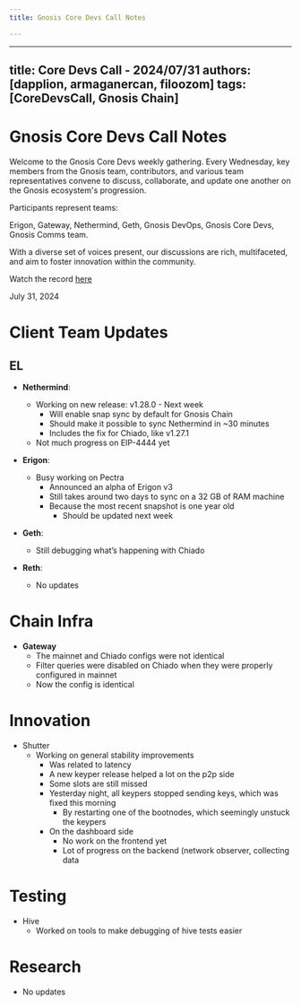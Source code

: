 ```yaml
---
title: Gnosis Core Devs Call Notes

---
```


---
title: Core Devs Call - 2024/07/31
authors: [dapplion, armaganercan, filoozom]
tags: [CoreDevsCall, Gnosis Chain]
---

# Gnosis Core Devs Call Notes

Welcome to the Gnosis Core Devs weekly gathering. Every Wednesday, key members from the Gnosis team, contributors, and various team representatives convene to discuss, collaborate, and update one another on the Gnosis ecosystem's progression.

Participants represent teams:

Erigon, Gateway, Nethermind, Geth, Gnosis DevOps, Gnosis Core Devs, Gnosis Comms team.

With a diverse set of voices present, our discussions are rich, multifaceted, and aim to foster innovation within the community.

Watch the record [here](https://youtu.be/0v1wraXESIs)

July 31, 2024

# Client Team Updates
## EL

* **Nethermind**: 
   * Working on new release: v1.28.0 -  Next week
     * Will enable snap sync by default for Gnosis Chain
     * Should make it possible to sync Nethermind in ~30 minutes
     * Includes the fix for Chiado, like v1.27.1
   * Not much progress on EIP-4444 yet

* **Erigon**: 
  * Busy working on Pectra
    * Announced an alpha of Erigon v3
    * Still takes around two days to sync on a 32 GB of RAM machine
    * Because the most recent snapshot is one year old
        * Should be updated next week

* **Geth**:
    * Still debugging what’s happening with Chiado

* **Reth**: 
  * No updates

# Chain Infra

* **Gateway**
  * The mainnet and Chiado configs were not identical
  * Filter queries were disabled on Chiado when they were properly configured in mainnet
  * Now the config is identical

# Innovation

* Shutter
    * Working on general stability improvements
        * Was related to latency
        * A new keyper release helped a lot on the p2p side
        * Some slots are still missed
        * Yesterday night, all keypers stopped sending keys, which was fixed this morning
          * By restarting one of the bootnodes, which seemingly unstuck the keypers
        * On the dashboard side
            * No work on the frontend yet
            * Lot of progress on the backend (network observer, collecting data


# Testing

* Hive
    * Worked on tools to make debugging of hive tests easier

# Research

* No updates














































